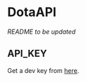 # DotaAPI

*README to be updated*

## API_KEY
Get a dev key from [here](http://steamcommunity.com/dev/apikey).